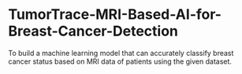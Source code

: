 # TumorTrace-MRI-Based-AI-for-Breast-Cancer-Detection
To build a machine learning model that can accurately classify breast cancer status based on MRI data of patients using the given dataset.
